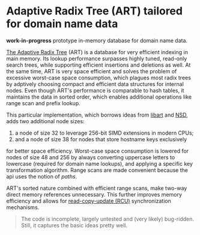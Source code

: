 # Adaptive Radix Tree (ART) tailored for domain name data

**work-in-progress** prototype in-memory database for domain name data.

[The Adaptive Radix Tree][1] (ART) is a database for very efficient indexing
in main memory. Its lookup performance surpasses highly tuned, read-only
search trees, while supporting efficient insertions and deletions as well. At
the same time, ART is very space efficient and solves the problem of excessive
worst-case space consumption, which plagues most radix trees by adptively
choosing compact and efficient data structures for internal nodes. Even though
ART's performance is comparable to hash tables, it maintains the data in
sorted order, which enables additional operations like range scan and prefix
lookup.

This particular implementation, which borrows ideas from [libart][2] and
[NSD][3], adds two additional node sizes:

1. a node of size 32 to leverage 256-bit SIMD extensions in modern CPUs;
2. and a node of size 38 for nodes that store hostname keys exclusively

for better space efficiency. Worst-case space consumption is lowered for nodes
of size 48 and 256 by always converting uppercase letters to lowercase
(required for domain name lookups), and applying a specific key transformation
algorithm. Range scans are made convenient because the api uses the notion of
*paths*.

ART's sorted nature combined with efficient range scans, make two-way direct
memory references unnecessary. This further improves memory efficiency and
allows for [read-copy-update (RCU)][4] synchronization mechanisms.

[1]: http://www-db.in.tum.de/~leis/papers/ART.pdf
[2]: https://github.com/armon/libart
[3]: https://nlnetlabs.nl/projects/nsd/about/
[4]: https://en.wikipedia.org/wiki/Read-copy-update

> The code is incomplete, largely untested and (very likely) bug-ridden.
> Still, it captures the basic ideas pretty well.
